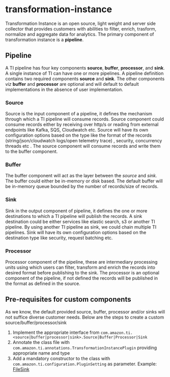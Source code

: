 # transformation-instance

Transformation Instance is an open source, light weight and server side collector that provides customers with abilities to filter, enrich, trasform, normalize and aggregate data for analytics. The primary component of transformation instance is a **pipeline**.

## Pipeline
A TI pipeline has four key components **source**, **buffer**, **processor**, and **sink**. A single instance of TI can have one or more pipelines. A pipeline definition contains two required components **source** and **sink**. The other components *viz* **buffer** and **processor** are optional and will default to default implementations in the absence of user implementation.

### Source
Source is the input component of a pipeline, it defines the mechanism through which a TI pipeline will consume records. Source component could consume records either by receiving over http/s or reading from external endpoints like Kafka, SQS, Cloudwatch etc.  Source will have its own configuration options based on the type like the format of the records (string/json/cloudwatch logs/open telemetry trace) , security, concurrency threads etc . The source component will consume records and write them to the buffer component.

### Buffer
The buffer component will act as the layer between the *source* and *sink.* The buffer could either be in-memory or disk based. The default buffer will be in-memory queue bounded by the number of records/size of records. 

### Sink
Sink in the output component of pipeline, it defines the one or more destinations to which a TI pipeline will publish the records. A sink destination could be either services like elastic search, s3 or another TI pipeline. By using another TI pipeline as sink, we could chain multiple TI pipelines. Sink will have its own configuration options based on the destination type like security, request batching etc. 

### Processor
Processor component of the pipeline, these are intermediary processing units using which users can filter, transform and enrich the records into desired format before publishing to the sink. The processor is an optional component of the pipeline, if not defined the records will be published in the format as defined in the source.

## Pre-requisites for custom components
As we know, the default provided source, buffer, processor and/or sinks will not suffice diverse customer needs. Below are the steps to create a custom source/buffer/processor/sink
 
 
1. Implement the appropriate interface from ```com.amazon.ti.<source|buffer|processor|sink>.Source|Buffer|Processor|Sink```
2. Annotate the class file with ```com.amazon.ti.annotations.TransformationInstancePlugin``` providing appropriate name and type
3. Add a mandatory constructor to the class with ```com.amazon.ti.configuration.PluginSetting``` as parameter. Example: [FileSink](https://github.com/yadavcbala/transformation-instance/blob/master/src/main/java/com/amazon/ti/plugins/sink/FileSink.java)